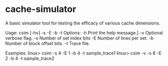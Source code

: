 # cache-simulator
A basic simulator tool for testing the efficacy of various cache dimensions.

Uage: csim [-hv] -s <num> -E <num> -b <num> -t <file>
Options:
-h          Print the help message.]
-v          Optional verbose flag.
-s <num>    Number of set index bits
-E <num>    Number of lines per set.
-b <num>    Number of block offset bits.
-t <file>   Trace file.

Examples:
  linux>  csim -s 4 -E 1 -b 4 -t sample_trace1
  linux>  csim -v -s 8 -E 2 -b 4 -t sample_trace2
